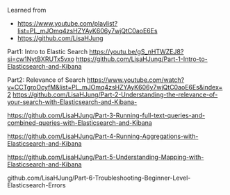 

Learned from 
- https://www.youtube.com/playlist?list=PL_mJOmq4zsHZYAyK606y7wjQtC0aoE6Es
- https://github.com/LisaHJung

Part1: Intro to Elastic Search
https://youtu.be/gS_nHTWZEJ8?si=cw1NytBXRUTx5vxo
https://github.com/LisaHJung/Part-1-Intro-to-Elasticsearch-and-Kibana

Part2: Relevance of Search
https://www.youtube.com/watch?v=CCTgroOcyfM&list=PL_mJOmq4zsHZYAyK606y7wjQtC0aoE6Es&index=2
https://github.com/LisaHJung/Part-2-Understanding-the-relevance-of-your-search-with-Elasticsearch-and-Kibana-

https://github.com/LisaHJung/Part-3-Running-full-text-queries-and-combined-queries-with-Elasticsearch-and-Kibana

https://github.com/LisaHJung/Part-4-Running-Aggregations-with-Elasticsearch-and-Kibana

https://github.com/LisaHJung/Part-5-Understanding-Mapping-with-Elasticsearch-and-Kibana

github.com/LisaHJung/Part-6-Troubleshooting-Beginner-Level-Elasticsearch-Errors
